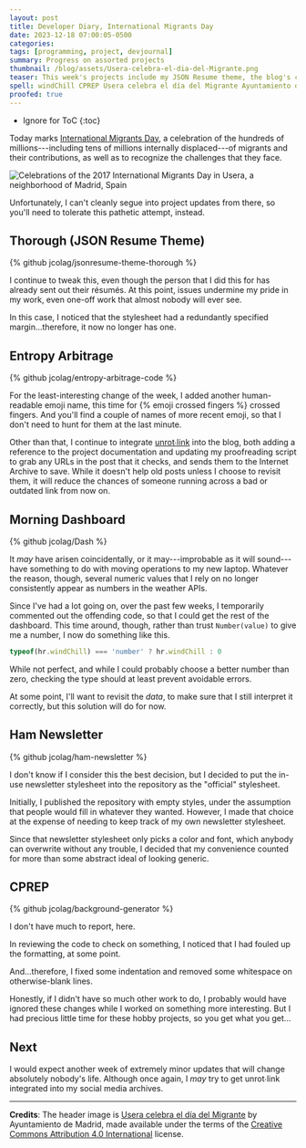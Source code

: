 ```yaml
---
layout: post
title: Developer Diary, International Migrants Day
date: 2023-12-18 07:00:05-0500
categories:
tags: [programming, project, devjournal]
summary: Progress on assorted projects
thumbnail: /blog/assets/Usera-celebra-el-dia-del-Migrante.png
teaser: This week's projects include my JSON Resume theme, the blog's code, my morning dashboard, Ham Newsletter, and CPREP, but don't expect anything interesting.
spell: windChill CPREP Usera celebra el día del Migrante Ayuntamiento de jsonresume-theme-thorough résumés unrot∙link javascript hr typeof
proofed: true
---
```


* Ignore for ToC
{:toc}

Today marks [International Migrants Day](https://en.wikipedia.org/wiki/International_Migrants_Day), a celebration of the hundreds of millions---including tens of millions internally displaced---of migrants and their contributions, as well as to recognize the challenges that they face.

![Celebrations of the 2017 International Migrants Day in Usera, a neighborhood of Madrid, Spain](/blog/assets/Usera-celebra-el-dia-del-Migrante.png "One day, I'll run a company and make this the dress code...")

Unfortunately, I can't cleanly segue into project updates from there, so you'll need to tolerate this pathetic attempt, instead.

## Thorough (JSON Resume Theme)

{% github jcolag/jsonresume-theme-thorough %}

I continue to tweak this, even though the person that I did this for has already sent out their résumés.  At this point, issues undermine my pride in my work, even one-off work that almost nobody will ever see.

In this case, I noticed that the stylesheet had a redundantly specified margin...therefore, it now no longer has one.

## Entropy Arbitrage

{% github jcolag/entropy-arbitrage-code %}

For the least-interesting change of the week, I added another human-readable emoji name, this time for {% emoji crossed fingers %} crossed fingers.  And you'll find a couple of names of more recent emoji, so that I don't need to hunt for them at the last minute.

Other than that, I continue to integrate [unrot∙link](https://unrot.link/) into the blog, both adding a reference to the project documentation and updating my proofreading script to grab any URLs in the post that it checks, and sends them to the Internet Archive to save.  While it doesn't help old posts unless I choose to revisit them, it will reduce the chances of someone running across a bad or outdated link from now on.

## Morning Dashboard

{% github jcolag/Dash %}

It *may* have arisen coincidentally, or it may---improbable as it will sound---have something to do with moving operations to my new laptop.  Whatever the reason, though, several numeric values that I rely on no longer consistently appear as numbers in the weather APIs.

Since I've had a lot going on, over the past few weeks, I temporarily commented out the offending code, so that I could get the rest of the dashboard.  This time around, though, rather than trust `Number(value)` to give me a number, I now do something like this.

```javascript
typeof(hr.windChill) === 'number' ? hr.windChill : 0
```

While not perfect, and while I could probably choose a better number than zero, checking the type should at least prevent avoidable errors.

At some point, I'll want to revisit the *data*, to make sure that I still interpret it correctly, but this solution will do for now.

## Ham Newsletter

{% github jcolag/ham-newsletter %}

I don't know if I consider this the best decision, but I decided to put the in-use newsletter stylesheet into the repository as the "official" stylesheet.

Initially, I published the repository with empty styles, under the assumption that people would fill in whatever they wanted.  However, I made that choice at the expense of needing to keep track of my own newsletter stylesheet.

Since that newsletter stylesheet only picks a color and font, which anybody can overwrite without any trouble, I decided that my convenience counted for more than some abstract ideal of looking generic.

## CPREP

{% github jcolag/background-generator %}

I don't have much to report, here.

In reviewing the code to check on something, I noticed that I had fouled up the formatting, at some point.

And...therefore, I fixed some indentation and removed some whitespace on otherwise-blank lines.

Honestly, if I didn't have so much other work to do, I probably would have ignored these changes while I worked on something more interesting.  But I had precious little time for these hobby projects, so you get what you get...

## Next

I would expect another week of extremely minor updates that will change absolutely nobody's life.  Although once again, I *may* try to get unrot∙link integrated into my social media archives.

* * *

**Credits**:  The header image is [Usera celebra el día del Migrante](https://diario.madrid.es/blog/notas-de-prensa/24352/) by Ayuntamiento de Madrid, made available under the terms of the [Creative Commons Attribution 4.0 International](https://creativecommons.org/licenses/by/4.0/) license.
